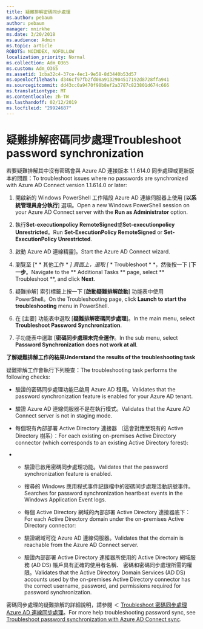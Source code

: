 ```yaml
---
title: 疑難排解密碼同步處理
ms.author: pebaum
author: pebaum
manager: mnirkhe
ms.date: 3/20/2018
ms.audience: Admin
ms.topic: article
ROBOTS: NOINDEX, NOFOLLOW
localization_priority: Normal
ms.collection: Adm_O365
ms.custom: Adm_O365
ms.assetid: 1cba32c4-37ce-4ec1-9e58-8d3440b53d57
ms.openlocfilehash: d346cf97fb2fd08a9132904517192d8728ffa941
ms.sourcegitcommit: dd43cc0a9470f98b8ef2a3787c823801d674c666
ms.translationtype: MT
ms.contentlocale: zh-TW
ms.lasthandoff: 02/12/2019
ms.locfileid: "29924687"
---
```

# <a name="troubleshoot-password-synchronization"></a><span data-ttu-id="60ac2-102">疑難排解密碼同步處理</span><span class="sxs-lookup"><span data-stu-id="60ac2-102">Troubleshoot password synchronization</span></span>

<span data-ttu-id="60ac2-103">若要疑難排解其中沒有密碼會與 Azure AD 連接版本 1.1.614.0 同步處理或更新版本的問題：</span><span class="sxs-lookup"><span data-stu-id="60ac2-103">To troubleshoot issues where no passwords are synchronized with Azure AD Connect version 1.1.614.0 or later:</span></span>
  
1. <span data-ttu-id="60ac2-104">開啟新的 Windows PowerShell 工作階段 Azure AD 連線伺服器上使用 [**以系統管理員身分執行**] 選項。</span><span class="sxs-lookup"><span data-stu-id="60ac2-104">Open a new Windows PowerShell session on your Azure AD Connect server with the **Run as Administrator** option.</span></span> 
    
2. <span data-ttu-id="60ac2-105">執行**Set-executionpolicy RemoteSigned**或**Set-executionpolicy Unrestricted**。</span><span class="sxs-lookup"><span data-stu-id="60ac2-105">Run **Set-ExecutionPolicy RemoteSigned** or **Set-ExecutionPolicy Unrestricted**.</span></span> 
    
3. <span data-ttu-id="60ac2-106">啟動 Azure AD 連線精靈]。</span><span class="sxs-lookup"><span data-stu-id="60ac2-106">Start the Azure AD Connect wizard.</span></span>
    
4. <span data-ttu-id="60ac2-107">瀏覽至 [\* \* 其他工作 \* *] 頁面上，選取 [* \* Troubleshoot \* \*，然後按一下 [**下一步**。</span><span class="sxs-lookup"><span data-stu-id="60ac2-107">Navigate to the \*\* Additional Tasks \*\* page, select \*\* Troubleshoot \*\*, and click **Next**.</span></span> 
    
5. <span data-ttu-id="60ac2-108">疑難排解] 索引標籤上按一下 [**啟動疑難排解啟動**] 功能表中使用 PowerShell。</span><span class="sxs-lookup"><span data-stu-id="60ac2-108">On the Troubleshooting page, click **Launch to start the troubleshooting** menu in PowerShell.</span></span> 
    
6. <span data-ttu-id="60ac2-109">在 [主要] 功能表中選取 [**疑難排解密碼同步處理**]。</span><span class="sxs-lookup"><span data-stu-id="60ac2-109">In the main menu, select **Troubleshoot Password Synchronization**.</span></span> 
    
7. <span data-ttu-id="60ac2-110">子功能表中選取 [**密碼同步處理未完全運作**。</span><span class="sxs-lookup"><span data-stu-id="60ac2-110">In the sub menu, select **Password Synchronization does not work at all**.</span></span> 
    
 <span data-ttu-id="60ac2-111">**了解疑難排解工作的結果**</span><span class="sxs-lookup"><span data-stu-id="60ac2-111">**Understand the results of the troubleshooting task**</span></span>
  
<span data-ttu-id="60ac2-112">疑難排解工作會執行下列檢查：</span><span class="sxs-lookup"><span data-stu-id="60ac2-112">The troubleshooting task performs the following checks:</span></span>
  
- <span data-ttu-id="60ac2-113">驗證的密碼同步處理功能已啟用 Azure AD 租用。</span><span class="sxs-lookup"><span data-stu-id="60ac2-113">Validates that the password synchronization feature is enabled for your Azure AD tenant.</span></span>
    
- <span data-ttu-id="60ac2-114">驗證 Azure AD 連線伺服器不是在執行模式。</span><span class="sxs-lookup"><span data-stu-id="60ac2-114">Validates that the Azure AD Connect server is not in staging mode.</span></span>
    
- <span data-ttu-id="60ac2-115">每個現有內部部署 Active Directory 連接器 （這會對應至現有的 Active Directory 樹系）：</span><span class="sxs-lookup"><span data-stu-id="60ac2-115">For each existing on-premises Active Directory connector (which corresponds to an existing Active Directory forest):</span></span>
    
- 
  - <span data-ttu-id="60ac2-116">驗證已啟用密碼同步處理功能。</span><span class="sxs-lookup"><span data-stu-id="60ac2-116">Validates that the password synchronization feature is enabled.</span></span>
    
  - <span data-ttu-id="60ac2-117">搜尋的 Windows 應用程式事件記錄檔中的密碼同步處理活動訊號事件。</span><span class="sxs-lookup"><span data-stu-id="60ac2-117">Searches for password synchronization heartbeat events in the Windows Application Event logs.</span></span>
    
  - <span data-ttu-id="60ac2-118">每個 Active Directory 網域的內部部署 Active Directory 連接器底下：</span><span class="sxs-lookup"><span data-stu-id="60ac2-118">For each Active Directory domain under the on-premises Active Directory connector:</span></span>
    
  - <span data-ttu-id="60ac2-119">驗證網域可從 Azure AD 連線伺服器。</span><span class="sxs-lookup"><span data-stu-id="60ac2-119">Validates that the domain is reachable from the Azure AD Connect server.</span></span>
    
  - <span data-ttu-id="60ac2-120">驗證內部部署 Active Directory 連接器所使用的 Active Directory 網域服務 (AD DS) 帳戶具有正確的使用者名稱、 密碼和密碼同步處理所需的權限。</span><span class="sxs-lookup"><span data-stu-id="60ac2-120">Validates that the Active Directory Domain Services (AD DS) accounts used by the on-premises Active Directory connector has the correct username, password, and permissions required for password synchronization.</span></span>
    
<span data-ttu-id="60ac2-121">密碼同步處理的疑難排解的詳細說明，請參閱 ＜ [Troubleshoot 密碼同步處理 Azure AD 連線同步處理](https://docs.microsoft.com/azure/active-directory/connect/active-directory-aadconnectsync-troubleshoot-password-synchronization)。</span><span class="sxs-lookup"><span data-stu-id="60ac2-121">For more help troubleshooting password sync, see [Troubleshoot password synchronization with Azure AD Connect sync](https://docs.microsoft.com/azure/active-directory/connect/active-directory-aadconnectsync-troubleshoot-password-synchronization).</span></span>
  

